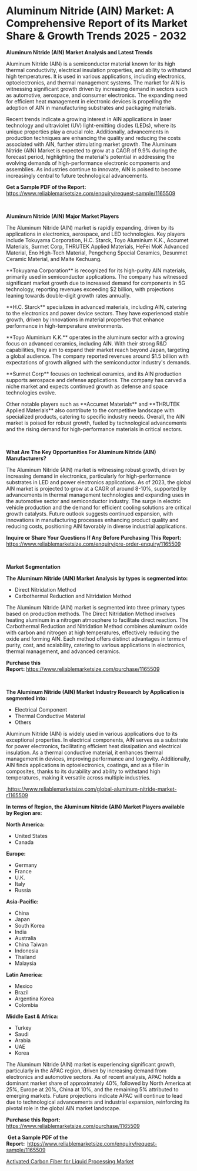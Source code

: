 <p><h1>Aluminum Nitride (AIN) Market: A Comprehensive Report of its Market Share & Growth Trends 2025 - 2032</h1></p><p><strong>Aluminum Nitride (AIN) Market Analysis and Latest Trends</strong></p>
<p><p>Aluminum Nitride (AIN) is a semiconductor material known for its high thermal conductivity, electrical insulation properties, and ability to withstand high temperatures. It is used in various applications, including electronics, optoelectronics, and thermal management systems. The market for AIN is witnessing significant growth driven by increasing demand in sectors such as automotive, aerospace, and consumer electronics. The expanding need for efficient heat management in electronic devices is propelling the adoption of AIN in manufacturing substrates and packaging materials.</p><p>Recent trends indicate a growing interest in AIN applications in laser technology and ultraviolet (UV) light-emitting diodes (LEDs), where its unique properties play a crucial role. Additionally, advancements in production techniques are enhancing the quality and reducing the costs associated with AIN, further stimulating market growth. The Aluminum Nitride (AIN) Market is expected to grow at a CAGR of 9.9% during the forecast period, highlighting the material's potential in addressing the evolving demands of high-performance electronic components and assemblies. As industries continue to innovate, AIN is poised to become increasingly central to future technological advancements.</p></p>
<p><strong>Get a Sample PDF of the Report:&nbsp;</strong> <a href="https://www.reliablemarketsize.com/enquiry/request-sample/1165509?utm_campaign=2192&utm_medium=2&utm_source=Github&utm_content=ia&utm_term=02022025&utm_id=aluminum-nitride-ain">https://www.reliablemarketsize.com/enquiry/request-sample/1165509</a></p>
<p>&nbsp;</p>
<p><strong>Aluminum Nitride (AIN) Major Market Players</strong></p>
<p><p>The Aluminum Nitride (AIN) market is rapidly expanding, driven by its applications in electronics, aerospace, and LED technologies. Key players include Tokuyama Corporation, H.C. Starck, Toyo Aluminium K.K., Accumet Materials, Surmet Corp, THRUTEK Applied Materials, HeFei MoK Advanced Material, Eno High-Tech Material, Pengcheng Special Ceramics, Desunmet Ceramic Material, and Maite Kechuang.</p><p>**Tokuyama Corporation** is recognized for its high-purity AIN materials, primarily used in semiconductor applications. The company has witnessed significant market growth due to increased demand for components in 5G technology, reporting revenues exceeding $2 billion, with projections leaning towards double-digit growth rates annually.</p><p>**H.C. Starck** specializes in advanced materials, including AIN, catering to the electronics and power device sectors. They have experienced stable growth, driven by innovations in material properties that enhance performance in high-temperature environments.</p><p>**Toyo Aluminium K.K.** operates in the aluminum sector with a growing focus on advanced ceramics, including AIN. With their strong R&D capabilities, they aim to expand their market reach beyond Japan, targeting a global audience. The company reported revenues around $1.5 billion with expectations of growth aligned with the semiconductor industry's demands.</p><p>**Surmet Corp** focuses on technical ceramics, and its AIN production supports aerospace and defense applications. The company has carved a niche market and expects continued growth as defense and space technologies evolve.</p><p>Other notable players such as **Accumet Materials** and **THRUTEK Applied Materials** also contribute to the competitive landscape with specialized products, catering to specific industry needs. Overall, the AIN market is poised for robust growth, fueled by technological advancements and the rising demand for high-performance materials in critical sectors.</p></p>
<p>&nbsp;</p>
<p><strong>What Are The Key Opportunities For Aluminum Nitride (AIN) Manufacturers?</strong></p>
<p><p>The Aluminum Nitride (AlN) market is witnessing robust growth, driven by increasing demand in electronics, particularly for high-performance substrates in LED and power electronics applications. As of 2023, the global AlN market is projected to grow at a CAGR of around 8-10%, supported by advancements in thermal management technologies and expanding uses in the automotive sector and semiconductor industry. The surge in electric vehicle production and the demand for efficient cooling solutions are critical growth catalysts. Future outlook suggests continued expansion, with innovations in manufacturing processes enhancing product quality and reducing costs, positioning AlN favorably in diverse industrial applications.</p></p>
<p><strong>Inquire or Share Your Questions If Any Before Purchasing This Report:</strong> <a href="https://www.reliablemarketsize.com/enquiry/pre-order-enquiry/1165509?utm_campaign=2192&utm_medium=2&utm_source=Github&utm_content=ia&utm_term=02022025&utm_id=aluminum-nitride-ain">https://www.reliablemarketsize.com/enquiry/pre-order-enquiry/1165509</a></p>
<p>&nbsp;</p>
<p><strong>Market Segmentation</strong></p>
<p><strong>The Aluminum Nitride (AIN) Market Analysis by types is segmented into:</strong></p>
<p><ul><li>Direct Nitridation Method</li><li>Carbothermal Reduction and Nitridation Method</li></ul></p>
<p><p>The Aluminum Nitride (AIN) market is segmented into three primary types based on production methods. The Direct Nitridation Method involves heating aluminum in a nitrogen atmosphere to facilitate direct reaction. The Carbothermal Reduction and Nitridation Method combines aluminum oxide with carbon and nitrogen at high temperatures, effectively reducing the oxide and forming AIN. Each method offers distinct advantages in terms of purity, cost, and scalability, catering to various applications in electronics, thermal management, and advanced ceramics.</p></p>
<p><strong>Purchase this Report:&nbsp;</strong><a href="https://www.reliablemarketsize.com/purchase/1165509?utm_campaign=2192&utm_medium=2&utm_source=Github&utm_content=ia&utm_term=02022025&utm_id=aluminum-nitride-ain">https://www.reliablemarketsize.com/purchase/1165509</a></p>
<p>&nbsp;</p>
<p><strong>The Aluminum Nitride (AIN) Market Industry Research by Application is segmented into:</strong></p>
<p><ul><li>Electrical Component</li><li>Thermal Conductive Material</li><li>Others</li></ul></p>
<p><p>Aluminum Nitride (AlN) is widely used in various applications due to its exceptional properties. In electrical components, AlN serves as a substrate for power electronics, facilitating efficient heat dissipation and electrical insulation. As a thermal conductive material, it enhances thermal management in devices, improving performance and longevity. Additionally, AlN finds applications in optoelectronics, coatings, and as a filler in composites, thanks to its durability and ability to withstand high temperatures, making it versatile across multiple industries.</p></p>
<p><a href="https://www.reliablemarketsize.com/global-aluminum-nitride-market-r1165509?utm_campaign=2192&utm_medium=2&utm_source=Github&utm_content=ia&utm_term=02022025&utm_id=aluminum-nitride-ain">&nbsp;https://www.reliablemarketsize.com/global-aluminum-nitride-market-r1165509</a></p>
<p><strong>In terms of Region, the Aluminum Nitride (AIN) Market Players available by Region are:</strong></p>
<p>
    <p> <strong> North America: </strong>
        <ul>
            <li>United States</li>
            <li>Canada</li>
        </ul>
        </p> 
    <p> <strong> Europe: </strong>
        <ul>
            <li>Germany</li>
            <li>France</li>
            <li>U.K.</li>
            <li>Italy</li>
            <li>Russia</li>
        </ul>
        </p> 
    <p> <strong> Asia-Pacific: </strong>
        <ul>
            <li>China</li>
            <li>Japan</li>
            <li>South Korea</li>
            <li>India</li>
            <li>Australia</li>
            <li>China Taiwan</li>
            <li>Indonesia</li>
            <li>Thailand</li>
            <li>Malaysia</li>
        </ul>
        </p> 
    <p> <strong> Latin America: </strong>
        <ul>
            <li>Mexico</li>
            <li>Brazil</li>
            <li>Argentina Korea</li>
            <li>Colombia</li>
        </ul>
        </p> 
    <p> <strong> Middle East & Africa: </strong>
        <ul>
            <li>Turkey</li>
            <li>Saudi</li>
            <li>Arabia</li>
            <li>UAE</li>
            <li>Korea</li>
        </ul>
    </p>
    </p>
<p><p>The Aluminum Nitride (AlN) market is experiencing significant growth, particularly in the APAC region, driven by increasing demand from electronics and automotive sectors. As of recent analysis, APAC holds a dominant market share of approximately 40%, followed by North America at 25%, Europe at 20%, China at 10%, and the remaining 5% attributed to emerging markets. Future projections indicate APAC will continue to lead due to technological advancements and industrial expansion, reinforcing its pivotal role in the global AlN market landscape.</p></p>
<p><strong>Purchase this Report: </strong><a href="https://www.reliablemarketsize.com/purchase/1165509?utm_campaign=2192&utm_medium=2&utm_source=Github&utm_content=ia&utm_term=02022025&utm_id=aluminum-nitride-ain">https://www.reliablemarketsize.com/purchase/1165509</a></p>
<p>&nbsp;<strong>Get a Sample PDF of the Report:&nbsp;&nbsp;</strong><a href="https://www.reliablemarketsize.com/enquiry/request-sample/1165509?utm_campaign=2192&utm_medium=2&utm_source=Github&utm_content=ia&utm_term=02022025&utm_id=aluminum-nitride-ain">https://www.reliablemarketsize.com/enquiry/request-sample/1165509</a></p>
<p><strong></strong></p>
<p><p><a href="https://github.com/WashimHussain441/Market-Research-Report-List-1/blob/main/activated-carbon-fiber-for-liquid-processing-market.md?utm_campaign=2192&utm_medium=2&utm_source=Github&utm_content=ia&utm_term=02022025&utm_id=aluminum-nitride-ain">Activated Carbon Fiber for Liquid Processing Market</a></p></p>